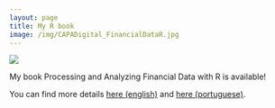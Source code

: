```yaml
---
layout: page
title: My R book
image: /img/CAPADigital_FinancialDataR.jpg
---
```


![](/img/CAPADigital_FinancialDataR.jpg.jpg)

My book Processing and Analyzing Financial Data with R is available! 

You can find more details [here (english)](https://sites.google.com/view/pafdR/home) and [here (portuguese)](https://sites.google.com/view/r-financas/).





